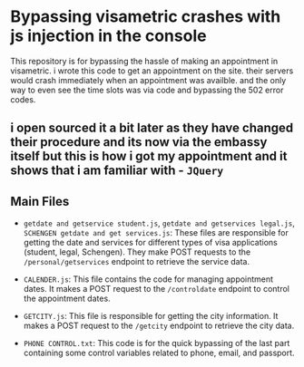 # Bypassing visametric crashes with js injection in the console

This repository is for bypassing the hassle of making an appointment in visametric. i wrote this code to get an appointment on the site. their servers would crash immediately when an appointment was availble. and the only way to even see the time slots was via code and bypassing the 502 error codes.

## i open sourced it a bit later as they have changed their procedure and its now via the embassy itself but this is how i got my appointment and it shows that i am familiar with - `JQuery`

## Main Files


- `getdate and getservice student.js`, `getdate and getservices legal.js`, `SCHENGEN getdate and get services.js`: These files are responsible for getting the date and services for different types of visa applications (student, legal, Schengen). They make POST requests to the `/personal/getservices` endpoint to retrieve the service data.

- `CALENDER.js`: This file contains the code for managing appointment dates. It makes a POST request to the `/controldate` endpoint to control the appointment dates.

- `GETCITY.js`: This file is responsible for getting the city information. It makes a POST request to the `/getcity` endpoint to retrieve the city data.


- `PHONE CONTROL.txt`: This code is for the quick bypassing of the last part containing some control variables related to phone, email, and passport.
